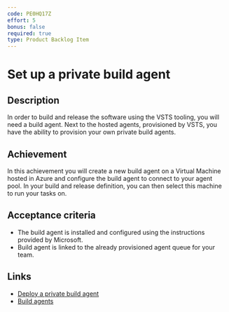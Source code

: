 ```yaml
---
code: PE0HQ17Z
effort: 5
bonus: false
required: true
type: Product Backlog Item 
---
```

# Set up a private build agent #

## Description ##
In order to build and release the software using the VSTS tooling, you will need a build agent. Next to the hosted agents, provisioned by VSTS, you have the ability to provision your own private build agents.

## Achievement ##
In this achievement you will create a new build agent on a Virtual Machine hosted in Azure and configure the build agent to connect to your agent pool. In your build and release definition, you can then select this machine to run your tasks on. 

## Acceptance criteria ##
* The build agent is installed and configured using the instructions provided by Microsoft.
* Build agent is linked to the already provisioned agent queue for your team.

## Links ##
- [Deploy a private build agent](https://docs.microsoft.com/en-gb/vsts/pipelines/agents/v2-windows?view=vsts)
- [Build agents](https://docs.microsoft.com/en-gb/vsts/pipelines/agents/agents?view=vsts)
